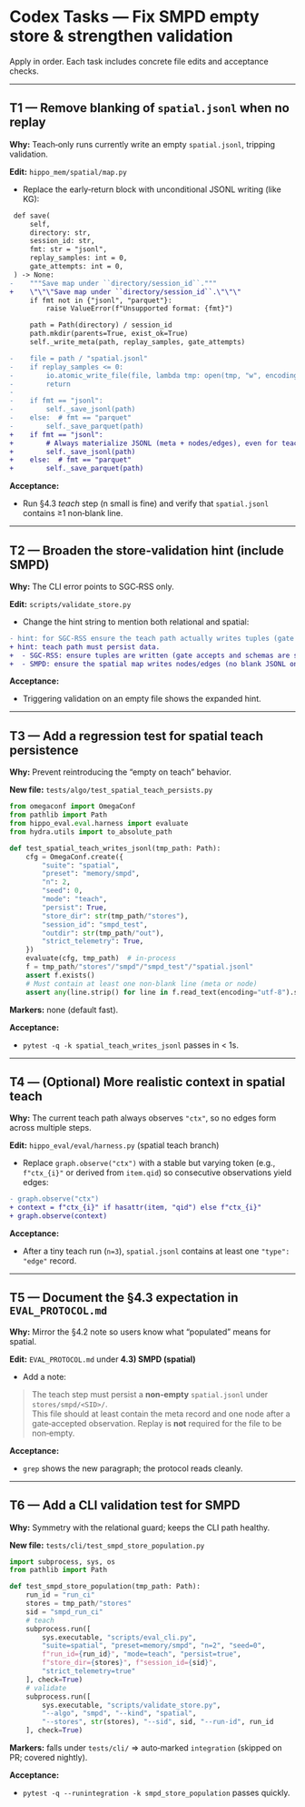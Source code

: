 # Codex Tasks — Fix SMPD empty store & strengthen validation

Apply in order. Each task includes concrete file edits and acceptance checks.

---

## T1 — Remove blanking of `spatial.jsonl` when no replay

**Why:** Teach‑only runs currently write an empty `spatial.jsonl`, tripping validation.

**Edit:** `hippo_mem/spatial/map.py`

- Replace the early‑return block with unconditional JSONL writing (like KG):

```diff
 def save(
     self,
     directory: str,
     session_id: str,
     fmt: str = "jsonl",
     replay_samples: int = 0,
     gate_attempts: int = 0,
 ) -> None:
-    """Save map under ``directory/session_id``."""
+    \"\"\"Save map under ``directory/session_id``.\"\"\"
     if fmt not in {"jsonl", "parquet"}:
         raise ValueError(f"Unsupported format: {fmt}")

     path = Path(directory) / session_id
     path.mkdir(parents=True, exist_ok=True)
     self._write_meta(path, replay_samples, gate_attempts)

-    file = path / "spatial.jsonl"
-    if replay_samples <= 0:
-        io.atomic_write_file(file, lambda tmp: open(tmp, "w", encoding="utf-8").write(""))
-        return
-
-    if fmt == "jsonl":
-        self._save_jsonl(path)
-    else:  # fmt == "parquet"
-        self._save_parquet(path)
+    if fmt == "jsonl":
+        # Always materialize JSONL (meta + nodes/edges), even for teach‑only.
+        self._save_jsonl(path)
+    else:  # fmt == "parquet"
+        self._save_parquet(path)
```

**Acceptance:**  
- Run §4.3 *teach* step (n small is fine) and verify that `spatial.jsonl` contains ≥1 non‑blank line.

---

## T2 — Broaden the store‑validation hint (include SMPD)

**Why:** The CLI error points to SGC‑RSS only.

**Edit:** `scripts/validate_store.py`

- Change the hint string to mention both relational and spatial:

```diff
- hint: for SGC-RSS ensure the teach path actually writes tuples (gate accepts *and* either schemas are seeded or direct upsert is used).
+ hint: teach path must persist data.
+  - SGC-RSS: ensure tuples are written (gate accepts and schemas are seeded or direct upsert is used).
+  - SMPD: ensure the spatial map writes nodes/edges (no blank JSONL on teach-only).
```

**Acceptance:**  
- Triggering validation on an empty file shows the expanded hint.

---

## T3 — Add a regression test for spatial teach persistence

**Why:** Prevent reintroducing the “empty on teach” behavior.

**New file:** `tests/algo/test_spatial_teach_persists.py`

```python
from omegaconf import OmegaConf
from pathlib import Path
from hippo_eval.eval.harness import evaluate
from hydra.utils import to_absolute_path

def test_spatial_teach_writes_jsonl(tmp_path: Path):
    cfg = OmegaConf.create({
        "suite": "spatial",
        "preset": "memory/smpd",
        "n": 2,
        "seed": 0,
        "mode": "teach",
        "persist": True,
        "store_dir": str(tmp_path/"stores"),
        "session_id": "smpd_test",
        "outdir": str(tmp_path/"out"),
        "strict_telemetry": True,
    })
    evaluate(cfg, tmp_path)  # in-process
    f = tmp_path/"stores"/"smpd"/"smpd_test"/"spatial.jsonl"
    assert f.exists()
    # Must contain at least one non-blank line (meta or node)
    assert any(line.strip() for line in f.read_text(encoding="utf-8").splitlines())
```

**Markers:** none (default fast).

**Acceptance:**  
- `pytest -q -k spatial_teach_writes_jsonl` passes in < 1s.

---

## T4 — (Optional) More realistic context in spatial teach

**Why:** The current teach path always observes `"ctx"`, so no edges form across multiple steps.

**Edit:** `hippo_eval/eval/harness.py` (spatial teach branch)

- Replace `graph.observe("ctx")` with a stable but varying token (e.g., `f"ctx_{i}"` or derived from `item.qid`) so consecutive observations yield edges:

```diff
- graph.observe("ctx")
+ context = f"ctx_{i}" if hasattr(item, "qid") else f"ctx_{i}"
+ graph.observe(context)
```

**Acceptance:**  
- After a tiny teach run (`n=3`), `spatial.jsonl` contains at least one `"type": "edge"` record.

---

## T5 — Document the §4.3 expectation in `EVAL_PROTOCOL.md`

**Why:** Mirror the §4.2 note so users know what “populated” means for spatial.

**Edit:** `EVAL_PROTOCOL.md` under **4.3) SMPD (spatial)**

- Add a note:

> The teach step must persist a **non-empty** `spatial.jsonl` under `stores/smpd/<SID>/`.  
> This file should at least contain the meta record and one node after a gate‑accepted observation. Replay is **not** required for the file to be non‑empty.

**Acceptance:**  
- `grep` shows the new paragraph; the protocol reads cleanly.

---

## T6 — Add a CLI validation test for SMPD

**Why:** Symmetry with the relational guard; keeps the CLI path healthy.

**New file:** `tests/cli/test_smpd_store_population.py`

```python
import subprocess, sys, os
from pathlib import Path

def test_smpd_store_population(tmp_path: Path):
    run_id = "run_ci"
    stores = tmp_path/"stores"
    sid = "smpd_run_ci"
    # teach
    subprocess.run([
        sys.executable, "scripts/eval_cli.py",
        "suite=spatial", "preset=memory/smpd", "n=2", "seed=0",
        f"run_id={run_id}", "mode=teach", "persist=true",
        f"store_dir={stores}", f"session_id={sid}",
        "strict_telemetry=true"
    ], check=True)
    # validate
    subprocess.run([
        sys.executable, "scripts/validate_store.py",
        "--algo", "smpd", "--kind", "spatial",
        "--stores", str(stores), "--sid", sid, "--run-id", run_id
    ], check=True)
```
**Markers:** falls under `tests/cli/` ⇒ auto‑marked `integration` (skipped on PR; covered nightly).

**Acceptance:**  
- `pytest -q --runintegration -k smpd_store_population` passes quickly.
